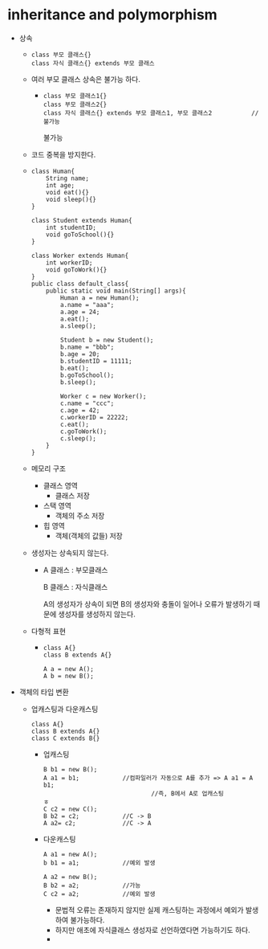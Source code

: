 # inheritance and polymorphism

- 상속

  - ```
    class 부모 클래스{}
    class 자식 클래스{} extends 부모 클래스
    ```

  - 여러 부모 클래스 상속은 불가능 하다.

    - ```
      class 부모 클래스1{}
      class 부모 클래스2{}
      class 자식 클래스{} extends 부모 클래스1, 부모 클래스2			// 불가능
      ```

      불가능

  - 코드 중복을 방지한다.
  
  - ```
    class Human{
        String name;
        int age;
        void eat(){}
        void sleep(){}
    }
    
    class Student extends Human{
        int studentID;
        void goToSchool(){}
    }
    
    class Worker extends Human{
        int workerID;
        void goToWork(){}
    }
    public class default_class{
        public static void main(String[] args){
            Human a = new Human();
            a.name = "aaa";
            a.age = 24;
            a.eat();
            a.sleep();
            
            Student b = new Student();
            b.name = "bbb";
            b.age = 20;
            b.studentID = 11111;
            b.eat();
            b.goToSchool();
            b.sleep();
            
            Worker c = new Worker();
            c.name = "ccc";
            c.age = 42;
            c.workerID = 22222;
            c.eat();
            c.goToWork();
            c.sleep();
        }
    }
    ```
  
  - 메모리 구조
  
    - 클래스 영역
      - 클래스 저장
    - 스택 영역
      - 객체의 주소 저장
    - 힙 영역
      - 객체(객체의 값들) 저장
  
  - 생성자는 상속되지 않는다.
  
    - A 클래스 : 부모클래스
  
      B 클래스 : 자식클래스
  
      A의 생성자가 상속이 되면 B의 생성자와 충돌이 일어나 오류가 발생하기 때문에 생성자를 생성하지 않는다.
  
  - 다형적 표현
  
    - ```
      class A{}
      class B extends A{}
      
      A a = new A();
      A b = new B();
      ```
  
- 객체의 타입 변환

  - 업캐스팅과 다운캐스팅
  
    ```
    class A{}
    class B extends A{}
    class C extends B{}
    ```
  
    - 업캐스팅
  
      ```
      B b1 = new B();
      A a1 = b1;			//컴파일러가 자동으로 A를 추가 => A a1 = A b1;
      								//즉, B에서 A로 업캐스팅
      ㅎ
      C c2 = new C();
      B b2 = c2;			//C -> B
      A a2= c2;				//C -> A
      ```
  
    - 다운캐스팅
  
      ```
      A a1 = new A();
      b b1 = a1;			//예외 발생
      
      A a2 = new B();
      B b2 = a2;			//가능
      C c2 = a2;			//예외 발생
      ```
  
      - 문법적 오류는 존재하지 않지만 실제 캐스팅하는 과정에서 예외가 발생하여 불가능하다.
      - 하지만 애초에 자식클래스 생성자로 선언하였다면 가능하기도 하다.
      - 
  
    